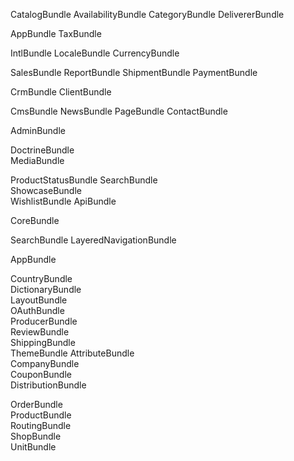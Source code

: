 CatalogBundle
AvailabilityBundle
CategoryBundle
DelivererBundle


AppBundle
TaxBundle


IntlBundle
LocaleBundle
CurrencyBundle


SalesBundle
ReportBundle
ShipmentBundle
PaymentBundle



CrmBundle
ClientBundle


CmsBundle
NewsBundle
PageBundle
ContactBundle


AdminBundle		
	
		
		
DoctrineBundle		
MediaBundle		
		
ProductStatusBundle	
SearchBundle		
ShowcaseBundle		
WishlistBundle
ApiBundle		
		
CoreBundle		
	
			
SearchBundle
LayeredNavigationBundle
		


		

AppBundle		
		
CountryBundle		
DictionaryBundle	
LayoutBundle		
OAuthBundle		
ProducerBundle		
ReviewBundle		
ShippingBundle		
ThemeBundle
AttributeBundle		
CompanyBundle		
CouponBundle		
DistributionBundle	
		
OrderBundle		
ProductBundle		
RoutingBundle		
ShopBundle		
UnitBundle